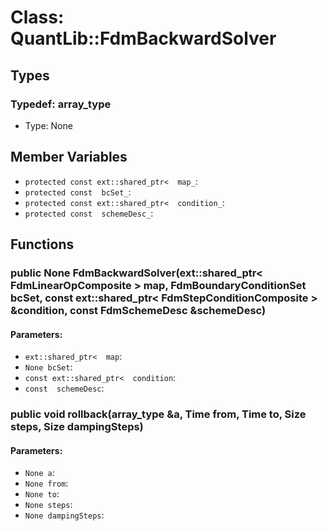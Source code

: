 # Class: QuantLib::FdmBackwardSolver

## Types
### Typedef: array_type
- Type: None

## Member Variables
- `protected const ext::shared_ptr<  map_`: 
- `protected const  bcSet_`: 
- `protected const ext::shared_ptr<  condition_`: 
- `protected const  schemeDesc_`: 

## Functions
### public None FdmBackwardSolver(ext::shared_ptr< FdmLinearOpComposite > map, FdmBoundaryConditionSet bcSet, const ext::shared_ptr< FdmStepConditionComposite > &condition, const FdmSchemeDesc &schemeDesc)

#### Parameters:
- `ext::shared_ptr<  map`: 
- `None bcSet`: 
- `const ext::shared_ptr<  condition`: 
- `const  schemeDesc`: 

### public void rollback(array_type &a, Time from, Time to, Size steps, Size dampingSteps)

#### Parameters:
- `None a`: 
- `None from`: 
- `None to`: 
- `None steps`: 
- `None dampingSteps`: 

